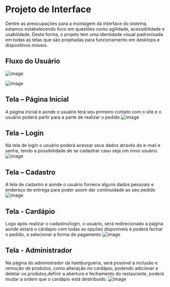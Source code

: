 
# Projeto de Interface
Dentre as preocupações para a montagem da interface do sistema, estamos estabelecendo foco em questões como agilidade, acessibilidade e usabilidade. Desta forma, o projeto tem uma identidade visual padronizada em todas as telas que são projetadas para funcionamento em desktops e dispositivos móveis.

 

## Fluxo do Usuário


![image](https://user-images.githubusercontent.com/97108151/164944907-44f1a4ce-2548-444d-8bef-99ca4a748479.png)

![image](https://user-images.githubusercontent.com/97108151/164944639-e6d65619-a152-43df-b2db-5609cc7a96a0.png)


## Tela – Página Inicial

A página inicial é aonde o usuário terá seu primeiro contato com o site e o usuário poderá partir para a parte de realizar o pedido 
![image](https://user-images.githubusercontent.com/97108151/164945296-86c34340-dbcb-4cfd-afe4-b5c1d4ee29a3.png)

## Tela – Login 
Na tela de login o usuário poderá acessar seus dados através do e-mail e senha, tendo a possibilidade de se cadastrar caso seja um novo usuário 
![image](https://user-images.githubusercontent.com/97108151/164945426-ccf5bdf7-fafb-4c4e-b925-b645dcdba381.png)

## Tela – Cadastro
A tela de cadastro é aonde o usuário fornece  alguns dados pessoais e endereço de entrega para poder assim  dar continuidade ao seu pedido
![image](https://user-images.githubusercontent.com/97108151/164945929-717660ac-8986-44ea-bada-fc925d5790b7.PNG)


## Tela - Cardápio
Logo após realizar o cadastro/login, o usuário, será redirecionado a página aonde estará o cárdapio com todas as opções disponíveis e poderá fechar o pedido, e selecionar a forma de pagamento
![image](https://user-images.githubusercontent.com/97108151/164946015-cf599877-7653-4067-8a98-a2b6c00f70c8.png)

## Tela - Administrador
Na página do administrador da hamburgueria, será possível a inclusão e remoção de produtos, como alteração no cardápio, podendo adicionar e deletar os produtos,definir a abertura e fechamento do restaurante, poderá mudar a ordem que o cardápio está destribuido.
![image](https://user-images.githubusercontent.com/97108151/164946201-4fc243f9-90d0-4bff-8b3e-4969faa8b742.png)

